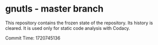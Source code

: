 # gnutls - master branch

This repository contains the frozen state of the repository.
Its history is cleared. It is used only for static code
analysis with Codacy.

Commit Time: 1720745136